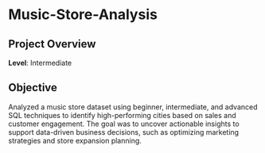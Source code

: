 # Music-Store-Analysis

## Project Overview

**Level**: Intermediate 
## Objective
Analyzed a music store dataset using beginner, intermediate, and advanced SQL techniques to identify high-performing cities based on sales and customer engagement. The goal was to uncover actionable insights to support data-driven business decisions, such as optimizing marketing strategies and store expansion planning.
